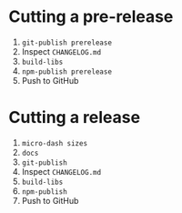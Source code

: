 # Cutting a pre-release

1. `git-publish prerelease`
2. Inspect `CHANGELOG.md`
3. `build-libs`
4. `npm-publish prerelease`
5. Push to GitHub

# Cutting a release

1. `micro-dash sizes`
2. `docs`
3. `git-publish`
4. Inspect `CHANGELOG.md`
5. `build-libs`
6. `npm-publish`
7. Push to GitHub

